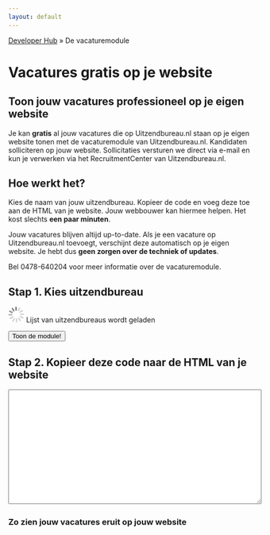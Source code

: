 ```yaml
---
layout: default
---
```


[Developer Hub](/) &raquo; De vacaturemodule

# Vacatures gratis op je website

## Toon jouw vacatures professioneel op je eigen website

Je kan **gratis** al jouw vacatures die op Uitzendbureau.nl staan op je eigen website tonen met de vacaturemodule van Uitzendbureau.nl. Kandidaten solliciteren
op jouw website. Sollicitaties versturen we direct via e-mail en kun je verwerken via het RecruitmentCenter van Uitzendbureau.nl.

## Hoe werkt het?
Kies de naam van jouw uitzendbureau. Kopieer de code en voeg deze toe aan de HTML van je website. Jouw webbouwer kan hiermee helpen. Het kost slechts **een paar
minuten**.

Jouw vacatures blijven altijd up-to-date. Als je een vacature op Uitzendbureau.nl toevoegt, verschijnt deze automatisch op je eigen website. Je hebt dus **geen
zorgen over de techniek of updates**.

Bel 0478-640204 voor meer informatie over de vacaturemodule.

## Stap 1. Kies uitzendbureau

<form>

  <p>
    <span id="recruiter-list-loader">
      <img src="/images/loading.gif" alt="Even geduld." class="loader--small" />
      Lijst van uitzendbureaus wordt geladen
    </span>
  </p>

  <p>
    <input type="submit" value="Toon de module!" />
  </p>

</form>

<div id="code" class="hidden">
  <h2>Stap 2. Kopieer deze code naar de HTML van je website</h2>

  <textarea id="code-body" onclick="this.focus();this.select();" style="width:100%;" rows="15"></textarea>
</div>

<div id="example" class="hidden">
  <h3>Zo zien jouw vacatures eruit op jouw website</h3>

  <div id="example-body"></div>
</div>

<script src="/javascripts/URI.js"></script>
<script src="/javascripts/uitzendbureau-nl-api.js"></script>
<script src="/javascripts/jobmodule.js"></script>
